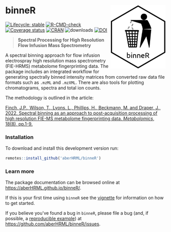 # binneR <img src='man/figures/binneRsticker.png' align="right" height="200" style="float:right; height:200px;"/></a>

<!-- badges: start -->
[![Lifecycle: stable](https://img.shields.io/badge/lifecycle-stable-brightgreen.svg)](https://lifecycle.r-lib.org/articles/stages.html#stable)
[![R-CMD-check](https://github.com/aberHRML/binneR/actions/workflows/R-CMD-check.yaml/badge.svg)](https://github.com/aberHRML/binneR/actions/workflows/R-CMD-check.yaml)
[![Coverage status](https://codecov.io/gh/aberHRML/binneR/branch/master/graph/badge.svg)](https://codecov.io/github/aberHRML/binneR?branch=master)
[![CRAN](https://www.r-pkg.org/badges/version/binneR)](https://cran.r-project.org/web/packages/binneR/index.html)
![downloads](https://cranlogs.r-pkg.org/badges/binneR)
[![DOI](https://zenodo.org/badge/33118371.svg)](https://zenodo.org/badge/latestdoi/33118371)
<!-- badges: end -->

> **Spectral Processing for High Resolution Flow Infusion Mass Spectrometry**

A spectral binning approach for flow infusion electrospray high resolution mass spectrometry (FIE-HRMS) metabolome fingerprinting data.
The package includes an integrated workflow for generating spectrally binned intensity matrices from converted raw data file formats such as `.mzML` and `.mzXML`. 
There are also tools for plotting chromatograms, spectra and total ion counts.

The methodology is outlined in the article:

[Finch, J.P., Wilson, T., Lyons, L., Phillips, H., Beckmann, M. and Draper, J., 2022. Spectral binning as an approach to post-acquisition processing of high resolution FIE-MS metabolome fingerprinting data. *Metabolomics*, 18(8), pp.1-9.](https://doi.org/10.1007/s11306-022-01923-6)

### Installation

To download and install this development version run:

``` r
remotes::install_github('aberHRML/binneR')
```

### Learn more

The package documentation can be browsed online at <https://aberHRML.github.io/binneR/>. 

If this is your first time using `binneR` see the [vignette](https://aberHRML.github.io/binneR/articles/binneR.html) for information on how to get started.

If you believe you've found a bug in `binneR`, please file a bug (and, if
possible, a [reproducible example](https://reprex.tidyverse.org)) at
<https://github.com/aberHRML/binneR/issues>.
